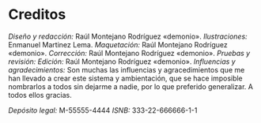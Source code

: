 <span class="center-xy marco-l">

Creditos
========
*Diseño y redacción:* Raúl Montejano Rodríguez «demonio».
*Ilustraciones:* Enmanuel Martinez Lema.
*Maquetación:* Raúl Montejano Rodríguez «demonio».
*Corrección:* Raúl Montejano Rodríguez «demonio».
*Pruebas y revisión:* 
*Edición:* Raúl Montejano Rodríguez «demonio».
*Influencias y agradecimientos:* Son muchas las influencias y agracedimientos que me han llevado a crear este sistema y ambientación, que se hace imposible nombrarlos a todos sin dejarme a nadie, por lo que preferido generalizar. A todos ellos gracias.

</span>

*Depósito legal:* M-55555-4444
*ISNB:* 333-22-666666-1-1